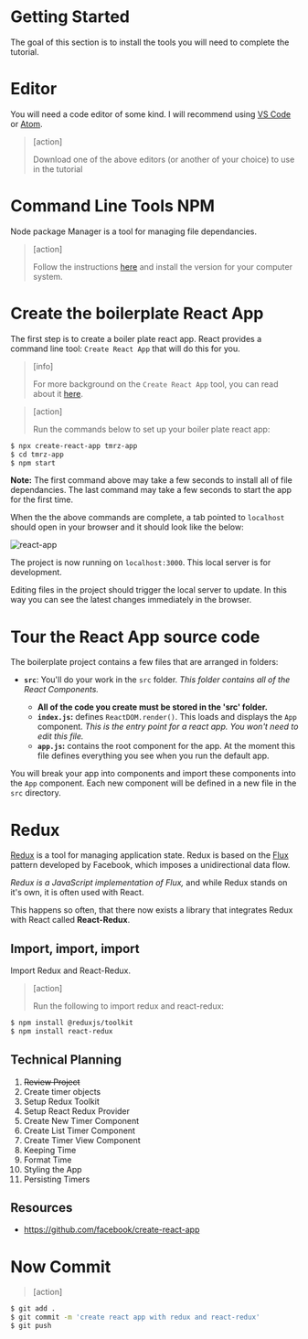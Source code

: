 # Getting Started

The goal of this section is to install the tools you will need to complete the tutorial.

# Editor

You will need a code editor of some kind. I will recommend using [VS Code](https://code.visualstudio.com/download) or [Atom](https://atom.io).

> [action]
>
> Download one of the above editors (or another of your choice) to use in the tutorial

# Command Line Tools NPM

Node package Manager is a tool for managing file dependancies.

> [action]
>
> Follow the instructions [here](https://www.npmjs.com/package/npm) and install the version for your computer system.

# Create the boilerplate React App

The first step is to create a boiler plate react app. React provides
a command line tool: `Create React App` that will do this for you.

> [info]
>
> For more background on the `Create React App` tool, you can read about it [here](https://github.com/facebook/create-react-app).

<!-- -->

> [action]
>
> Run the commands below to set up your boiler plate react app:
>
```bash
$ npx create-react-app tmrz-app
$ cd tmrz-app
$ npm start
```

**Note:** The first command above may take a few seconds to install all of file dependancies. The last command may take a few seconds to start the app for the first time.

When the the above commands are complete, a tab pointed to `localhost` should open in your browser and it should look like the below:

![react-app](assets/react-app.png)

The project is now running on `localhost:3000`. This local server is for development.

Editing files in the project should trigger the local server to update. In this way you can see the latest changes immediately in the browser.

# Tour the React App source code

The boilerplate project contains a few files that are arranged in folders:

- **`src`**: You'll do your work in the `src` folder. *This folder contains all of the React Components.*

    - **All of the code you create must be stored in the 'src' folder.**
    - **`index.js`:** defines `ReactDOM.render()`. This loads and displays the `App` component. *This is the entry point for a react app. You won't need to edit this file.*
    - **`app.js`:** contains the root component for the app. At the moment this file defines everything you see when you run the default app.

You will break your app into components and import these components into the `App` component. Each new component will be defined in a new file in the `src` directory.


# Redux

[Redux](https://redux.js.org/) is a tool for managing application state. Redux is based on the [Flux](https://facebook.github.io/flux/) pattern developed by Facebook, which imposes a unidirectional data flow.

*Redux is a JavaScript implementation of Flux,* and while Redux stands on it's own, it is often used with React.

This happens so often, that there now exists a library that integrates Redux with React called **React-Redux**.

## Import, import, import

Import Redux and React-Redux.

> [action]
>
> Run the following to import redux and react-redux:
>
```bash
$ npm install @reduxjs/toolkit
$ npm install react-redux
```

## Technical Planning

1. ~~Review Project~~
2. Create timer objects
3. Setup Redux Toolkit
4. Setup React Redux Provider
5. Create New Timer Component
6. Create List Timer Component
7. Create Timer View Component
8. Keeping Time
9. Format Time
10. Styling the App
11. Persisting Timers

## Resources

- https://github.com/facebook/create-react-app

# Now Commit

>[action]
>
```bash
$ git add .
$ git commit -m 'create react app with redux and react-redux'
$ git push
```
